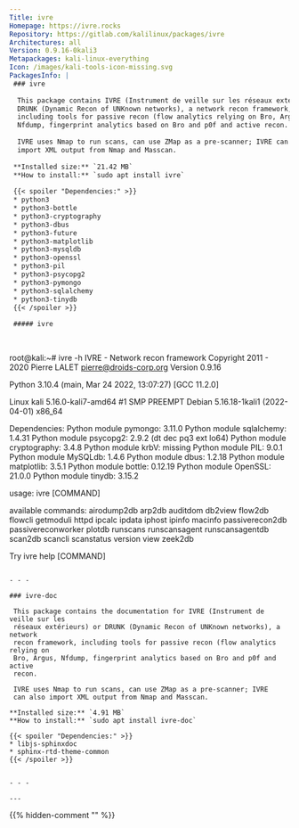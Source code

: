 ```yaml
---
Title: ivre
Homepage: https://ivre.rocks
Repository: https://gitlab.com/kalilinux/packages/ivre
Architectures: all
Version: 0.9.16-0kali3
Metapackages: kali-linux-everything 
Icon: /images/kali-tools-icon-missing.svg
PackagesInfo: |
 ### ivre
 
  This package contains IVRE (Instrument de veille sur les réseaux extérieurs) or
  DRUNK (Dynamic Recon of UNKnown networks), a network recon framework,
  including tools for passive recon (flow analytics relying on Bro, Argus,
  Nfdump, fingerprint analytics based on Bro and p0f and active recon.
   
  IVRE uses Nmap to run scans, can use ZMap as a pre-scanner; IVRE can also
  import XML output from Nmap and Masscan.
 
 **Installed size:** `21.42 MB`  
 **How to install:** `sudo apt install ivre`  
 
 {{< spoiler "Dependencies:" >}}
 * python3
 * python3-bottle
 * python3-cryptography
 * python3-dbus
 * python3-future
 * python3-matplotlib
 * python3-mysqldb
 * python3-openssl
 * python3-pil
 * python3-psycopg2
 * python3-pymongo
 * python3-sqlalchemy
 * python3-tinydb
 {{< /spoiler >}}
 
 ##### ivre
 
 
 ```
 root@kali:~# ivre -h
 IVRE - Network recon framework
 Copyright 2011 - 2020 Pierre LALET <pierre@droids-corp.org>
 Version 0.9.16
 
 Python 3.10.4 (main, Mar 24 2022, 13:07:27) [GCC 11.2.0]
 
 Linux kali 5.16.0-kali7-amd64 #1 SMP PREEMPT Debian 5.16.18-1kali1 (2022-04-01) x86_64
 
 Dependencies:
     Python module pymongo: 3.11.0
     Python module sqlalchemy: 1.4.31
     Python module psycopg2: 2.9.2 (dt dec pq3 ext lo64)
     Python module cryptography: 3.4.8
     Python module krbV: missing
     Python module PIL: 9.0.1
     Python module MySQLdb: 1.4.6
     Python module dbus: 1.2.18
     Python module matplotlib: 3.5.1
     Python module bottle: 0.12.19
     Python module OpenSSL: 21.0.0
     Python module tinydb: 3.15.2
 
 usage: ivre [COMMAND]
 
 available commands:
   airodump2db
   arp2db
   auditdom
   db2view
   flow2db
   flowcli
   getmoduli
   httpd
   ipcalc
   ipdata
   iphost
   ipinfo
   macinfo
   passiverecon2db
   passivereconworker
   plotdb
   runscans
   runscansagent
   runscansagentdb
   scan2db
   scancli
   scanstatus
   version
   view
   zeek2db
 
 Try ivre help [COMMAND]
 
 ```
 
 - - -
 
 ### ivre-doc
 
  This package contains the documentation for IVRE (Instrument de veille sur les
  réseaux extérieurs) or DRUNK (Dynamic Recon of UNKnown networks), a network
  recon framework, including tools for passive recon (flow analytics relying on
  Bro, Argus, Nfdump, fingerprint analytics based on Bro and p0f and active
  recon.
   
  IVRE uses Nmap to run scans, can use ZMap as a pre-scanner; IVRE
  can also import XML output from Nmap and Masscan.
 
 **Installed size:** `4.91 MB`  
 **How to install:** `sudo apt install ivre-doc`  
 
 {{< spoiler "Dependencies:" >}}
 * libjs-sphinxdoc 
 * sphinx-rtd-theme-common 
 {{< /spoiler >}}
 
 
 - - -
 
---
```

{{% hidden-comment "<!--Do not edit anything above this line-->" %}}
